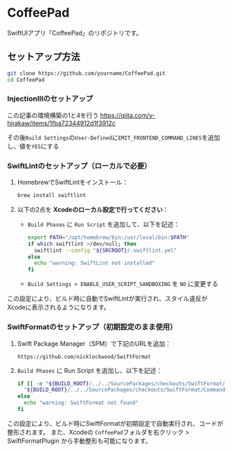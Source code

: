 # CoffeePad 

SwiftUIアプリ「CoffeePad」のリポジトリです。

## セットアップ方法

```bash
git clone https://github.com/yourname/CoffeePad.git
cd CoffeePad
```

### InjectionIIIのセットアップ

この記事の環境構築の1と4を行う
https://qiita.com/y-hirakaw/items/1fba72344912d1f3912c

その後`Build Settings`の`User-Defined`に`EMIT_FRONTEND_COMMAND_LINES`を追加し、値を`YES`にする

### SwiftLintのセットアップ（ローカルで必要）

1. HomebrewでSwiftLintをインストール：

   ```bash
   brew install swiftlint
   ```
   
2. 以下の2点を **Xcodeのローカル設定で行ってください**：
   - `Build Phases` に `Run Script` を追加して、以下を記述：
     ```bash
     export PATH="/opt/homebrew/bin:/usr/local/bin:$PATH"
     if which swiftlint >/dev/null; then
       swiftlint --config "${SRCROOT}/.swiftlint.yml"
     else
       echo "warning: SwiftLint not installed"
     fi
     ```
   - `Build Settings > ENABLE_USER_SCRIPT_SANDBOXING` を `NO` に変更する

この設定により、ビルド時に自動でSwiftLintが実行され、スタイル違反がXcodeに表示されるようになります。

### SwiftFormatのセットアップ（初期設定のまま使用）

1. Swift Package Manager（SPM）で下記のURLを追加：

   ```
   https://github.com/nicklockwood/SwiftFormat
   ```

3. `Build Phases` に Run Script を追加し、以下を記述：

   ```bash
   if [[ -e "${BUILD_ROOT}/../../SourcePackages/checkouts/SwiftFormat/CommandLineTool/swiftformat" ]]; then
     "${BUILD_ROOT}/../../SourcePackages/checkouts/SwiftFormat/CommandLineTool/swiftformat" "${SRCROOT}/CoffeePad"
   else
     echo "warning: SwiftFormat not found"
   fi
   ```

この設定により、ビルド時にSwiftFormatが初期設定で自動実行され、コードが整形されます。
また、Xcodeの `CoffeePad`フォルダを右クリック > SwiftFormatPlugin から手動整形も可能になります。

